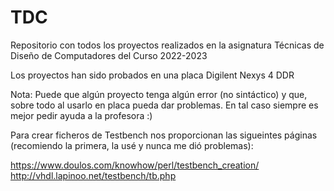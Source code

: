# TDC
Repositorio con todos los proyectos realizados en la asignatura Técnicas de Diseño de Computadores del Curso 2022-2023

Los proyectos han sido probados en una placa Digilent Nexys 4 DDR

Nota: Puede que algún proyecto tenga algún error (no sintáctico) y que, sobre todo al usarlo en placa pueda dar problemas. En tal caso siempre es mejor pedir ayuda a la profesora :)

Para crear ficheros de Testbench nos proporcionan las sigueintes páginas (recomiendo la primera, la usé y nunca me dió problemas):

https://www.doulos.com/knowhow/perl/testbench_creation/
http://vhdl.lapinoo.net/testbench/tb.php
